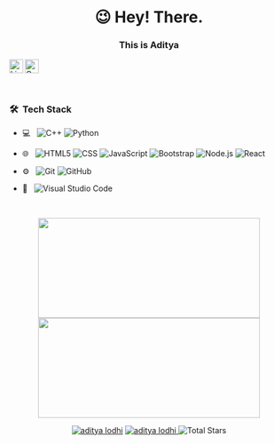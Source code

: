 <h1 align="center">😉 Hey! There.</h1>
<h3 align="center">This is Aditya</h3>

[<img align="left" alt="LinkedIn" width="25px" src="https://img.icons8.com/external-justicon-flat-justicon/64/000000/external-linkedin-social-media-justicon-flat-justicon.png" />](https://www.linkedin.com/in/aditya-lodhi-bb2212189/)
[<img alt="Gmail" src="https://www.flaticon.com/svg/static/icons/svg/888/888853.svg" width="25px">](mailto:aditya.lodhi.cd.civ19@itbhu.ac.in)
<!-- [<img align="right" alt="Leetcode" width="25px" src="https://github.com/simple-icons/simple-icons/blob/develop/icons/leetcode.svg" />](https://leetcode.com/adityalodhi/) -->
<br>

<h3> 🛠 &nbsp;Tech Stack</h3>

- 💻 &nbsp;
  ![C++](https://img.shields.io/badge/-C++-333333?style=flat&logo=C%2B%2B&logoColor=00599C)
  ![Python](https://img.shields.io/badge/-Python-333333?style=flat&logo=python)
<!--   ![Java](https://img.shields.io/badge/-Java-333333?style=flat&logo=Java&logoColor=007396) -->
- 🌐 &nbsp;
  ![HTML5](https://img.shields.io/badge/-HTML5-333333?style=flat&logo=HTML5)
  ![CSS](https://img.shields.io/badge/-CSS-333333?style=flat&logo=CSS3&logoColor=1572B6)
  ![JavaScript](https://img.shields.io/badge/-JavaScript-333333?style=flat&logo=javascript)
  ![Bootstrap](https://img.shields.io/badge/-Bootstrap-333333?style=flat&logo=bootstrap&logoColor=563D7C)
  ![Node.js](https://img.shields.io/badge/-Node.js-333333?style=flat&logo=node.js)
  ![React](https://img.shields.io/badge/-React-333333?style=flat&logo=react)
  <!---![Rails](https://img.shields.io/badge/-Rails-333333?style=flat&logo=ruby)--->

<!--   ![MySQL](https://img.shields.io/badge/-MySQL-333333?style=flat&logo=mysql)
  ![PostgreSQL](https://img.shields.io/badge/-PostgreSQL-333333?style=flat&logo=postgresql) -->
- ⚙️ &nbsp;
  ![Git](https://img.shields.io/badge/-Git-333333?style=flat&logo=git)
  ![GitHub](https://img.shields.io/badge/-GitHub-333333?style=flat&logo=github)
<!--   ![Markdown](https://img.shields.io/badge/-Markdown-333333?style=flat&logo=markdown) -->
- 🔧 &nbsp;
  ![Visual Studio Code](https://img.shields.io/badge/-Visual%20Studio%20Code-333333?style=flat&logo=visual-studio-code&logoColor=007ACC)

<br/>

<p align="center">
    <img
        height="180em"
	 width="400em"
        src="https://github-readme-stats.vercel.app/api?username=aditya20233&show_icons=true&hide_border=true&theme=tokyonight"
    />
    <img
        height="180em"
	width="400em"
        src="https://github-readme-stats.vercel.app/api/top-langs/?username=aditya20233&show_icons=true&hide_border=true&layout=compact&langs_count=8&theme=tokyonight"
    />
</p>

<p align="center"> 
	<a href="https://github.com/aditya20233"><img src="https://komarev.com/ghpvc/?username=aditya20233" alt="aditya lodhi"/></a>
	<a href="https://github.com/aditya20233?tab=repositories"><img src="https://badges.pufler.dev/repos/aditya20233" alt="aditya lodhi" /> </a>
	<img src="https://img.shields.io/github/stars/aditya20233?label=Stars" alt="Total Stars">
</p>
